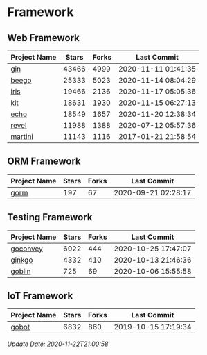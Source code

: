 # Framework

## Web Framework
| Project Name | Stars | Forks | Last Commit |
| ------------ | ----- | ----- | ----------- |
| [gin](https://github.com/gin-gonic/gin) | 43466 | 4999 | 2020-11-11 01:41:35 |
| [beego](https://github.com/astaxie/beego) | 25333 | 5023 | 2020-11-14 08:04:29 |
| [iris](https://github.com/kataras/iris) | 19466 | 2136 | 2020-11-17 05:05:36 |
| [kit](https://github.com/go-kit/kit) | 18631 | 1930 | 2020-11-15 06:27:13 |
| [echo](https://github.com/labstack/echo) | 18549 | 1657 | 2020-11-20 12:38:34 |
| [revel](https://github.com/revel/revel) | 11988 | 1388 | 2020-07-12 05:57:36 |
| [martini](https://github.com/go-martini/martini) | 11143 | 1116 | 2017-01-21 21:58:54 |

## ORM Framework
| Project Name | Stars | Forks | Last Commit |
| ------------ | ----- | ----- | ----------- |
| [gorm](https://github.com/jinzhu/gorm) | 197 | 67 | 2020-09-21 02:28:17 |

## Testing Framework
| Project Name | Stars | Forks | Last Commit |
| ------------ | ----- | ----- | ----------- |
| [goconvey](https://github.com/smartystreets/goconvey) | 6022 | 444 | 2020-10-25 17:47:07 |
| [ginkgo](https://github.com/onsi/ginkgo) | 4332 | 410 | 2020-10-13 21:46:36 |
| [goblin](https://github.com/franela/goblin) | 725 | 69 | 2020-10-06 15:55:58 |

## IoT Framework
| Project Name | Stars | Forks | Last Commit |
| ------------ | ----- | ----- | ----------- |
| [gobot](https://github.com/hybridgroup/gobot) | 6832 | 860 | 2019-10-15 17:19:34 |

*Update Date: 2020-11-22T21:00:58*
